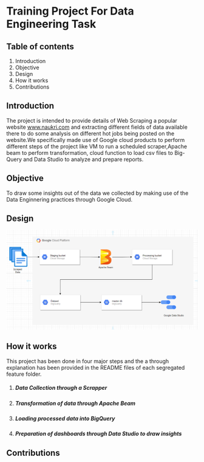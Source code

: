 # Training Project For Data Engineering Task

## Table of contents
1. Introduction
2. Objective
3. Design
4. How it works
5. Contributions
## Introduction
The project is intended to provide details of Web Scraping a popular website 
www.naukri.com and extracting different fields of data available there to do
some analysis on different hot jobs being posted on the website.We specifically
made use of Google cloud products to perform different steps of the project
like VM to run a scheduled scraper,Apache beam to perform transformation,
cloud function to load csv files to Big-Query and Data Studio to analyze and
prepare reports.
## Objective 
To draw some insights out of the data we collected by making use of the Data
Enginnering practices through Google Cloud.
## Design
![ProcessFlow](workflow.png)
## How it works
This project has been done in four major steps and the a through explanation
has been provided in the README files of each segregated feature folder.

1. ##### Data Collection through a Scrapper

2. ##### Transformation of data through Apache Beam

3. ##### Loading processed data into BigQuery

4. ##### Preparation of dashboards through Data Studio to draw insights
## Contributions

